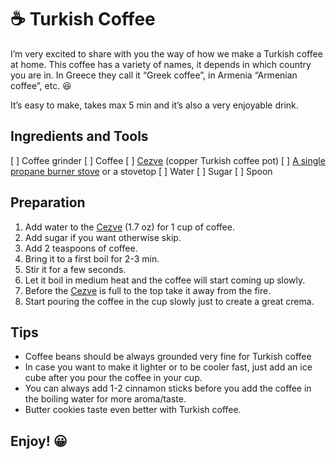 # ☕️ Turkish Coffee 

I’m very excited to share with you the way of how we make a Turkish coffee at home.
This coffee has a variety of names, it depends in which country you are in.
In Greece they call it “Greek coffee”, in Armenia “Armenian coffee”, etc. 😆

It’s easy to make, takes max 5 min and it’s also a very enjoyable drink.



## Ingredients and Tools
[ ] Coffee grinder
[ ] Coffee
[ ] [Cezve](https://en.wikipedia.org/wiki/Cezve) (copper Turkish coffee pot) 
[ ] [A single propane burner stove](https://www.walmart.com/ip/Ozark-Trail-Single-Burner-Propane-Stove/132628782?wmlspartner=wlpa&selectedSellerId=0&adid=22222222227000000000&wl0=&wl1=g&wl2=c&wl3=42423897272&wl4=pla-51320962143&wl5=9032063&wl6=&wl7=&wl8=&wl9=pla&wl10=8175035&wl11=online&wl12=132628782&veh=sem&gclid=EAIaIQobChMIsfHKqv-46AIVZyCtBh3TawXzEAQYDCABEgKj4vD_BwE) or a stovetop
[ ] Water
[ ] Sugar
[ ] Spoon 



## Preparation
1. Add water to the [Cezve](https://en.wikipedia.org/wiki/Cezve) (1.7 oz) for 1 cup of coffee.
2. Add sugar if you want otherwise skip.
3. Add 2 teaspoons of coffee.
4. Bring it to a first boil for 2-3 min.
5. Stir it for a few seconds.
6. Let it boil in medium heat and the coffee will start coming up slowly.
7. Before the [Cezve](https://en.wikipedia.org/wiki/Cezve) is full to the top take it away from the fire.
8. Start pouring the coffee in the cup slowly just to create a great crema.



## Tips
- Coffee beans should be  always grounded very fine for Turkish coffee
- In case you want to make it lighter or to be cooler fast,  just add an ice cube after you pour the coffee in your cup.
- You can always add 1-2 cinnamon sticks before you add the coffee in the boiling water for more aroma/taste.
- Butter cookies taste even better with Turkish coffee.


## **Enjoy! 😀**





